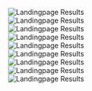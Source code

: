 <img src="../../../../../assets/images/metrics/webapp/after/landingpage/wamAfterLandingFull1.png" alt="Landingpage Results"></img><br>
<img src="../../../../../assets/images/metrics/webapp/after/landingpage/wamAfterLandingFull2.png" alt="Landingpage Results"></img><br>
<img src="../../../../../assets/images/metrics/webapp/after/landingpage/wamAfterLandingFull3.png" alt="Landingpage Results"></img><br>
<img src="../../../../../assets/images/metrics/webapp/after/landingpage/wamAfterLandingFull4.png" alt="Landingpage Results"></img><br>
<img src="../../../../../assets/images/metrics/webapp/after/landingpage/wamAfterLandingFull5.png" alt="Landingpage Results"></img><br>
<img src="../../../../../assets/images/metrics/webapp/after/landingpage/wamAfterLandingFull6.png" alt="Landingpage Results"></img><br>
<img src="../../../../../assets/images/metrics/webapp/after/landingpage/wamAfterLandingFull7.png" alt="Landingpage Results"></img><br>
<img src="../../../../../assets/images/metrics/webapp/after/landingpage/wamAfterLandingFull8.png" alt="Landingpage Results"></img><br>
<img src="../../../../../assets/images/metrics/webapp/after/landingpage/wamAfterLandingFull9.png" alt="Landingpage Results"></img><br>
